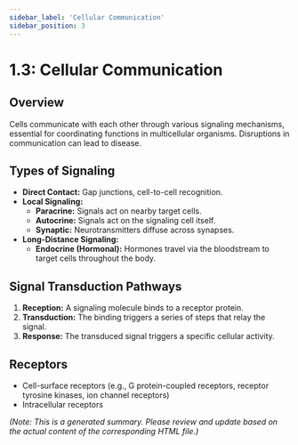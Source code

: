 ```yaml
---
sidebar_label: 'Cellular Communication'
sidebar_position: 3
---
```


# 1.3: Cellular Communication

## Overview
Cells communicate with each other through various signaling mechanisms, essential for coordinating functions in multicellular organisms. Disruptions in communication can lead to disease.

## Types of Signaling
- **Direct Contact:** Gap junctions, cell-to-cell recognition.
- **Local Signaling:**
    - **Paracrine:** Signals act on nearby target cells.
    - **Autocrine:** Signals act on the signaling cell itself.
    - **Synaptic:** Neurotransmitters diffuse across synapses.
- **Long-Distance Signaling:**
    - **Endocrine (Hormonal):** Hormones travel via the bloodstream to target cells throughout the body.

## Signal Transduction Pathways
1.  **Reception:** A signaling molecule binds to a receptor protein.
2.  **Transduction:** The binding triggers a series of steps that relay the signal.
3.  **Response:** The transduced signal triggers a specific cellular activity.

## Receptors
- Cell-surface receptors (e.g., G protein-coupled receptors, receptor tyrosine kinases, ion channel receptors)
- Intracellular receptors

*(Note: This is a generated summary. Please review and update based on the actual content of the corresponding HTML file.)*
